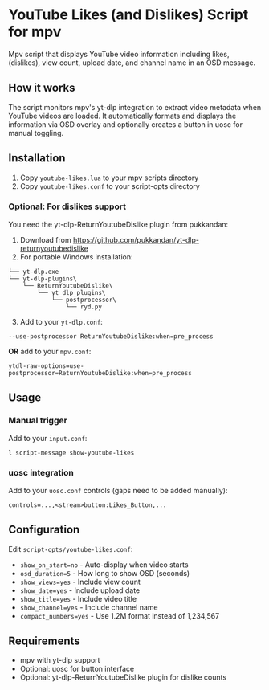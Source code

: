 # YouTube Likes (and Dislikes) Script for mpv

Mpv script that displays YouTube video information including likes, (dislikes), view count, upload date, and channel name in an OSD message.

## How it works

The script monitors mpv's yt-dlp integration to extract video metadata when YouTube videos are loaded. It automatically formats and displays the information via OSD overlay and optionally creates a button in uosc for manual toggling.

## Installation

1. Copy `youtube-likes.lua` to your mpv scripts directory
2. Copy `youtube-likes.conf` to your script-opts directory

### Optional: For dislikes support

You need the yt-dlp-ReturnYoutubeDislike plugin from pukkandan:

1. Download from <https://github.com/pukkandan/yt-dlp-returnyoutubedislike>
2. For portable Windows installation:

```
└── yt-dlp.exe
└── yt-dlp-plugins\
    └── ReturnYoutubeDislike\
        └── yt_dlp_plugins\
            └── postprocessor\
                └── ryd.py
```

3. Add to your `yt-dlp.conf`:

```
--use-postprocessor ReturnYoutubeDislike:when=pre_process
```

**OR** add to your `mpv.conf`:

```
ytdl-raw-options=use-postprocessor=ReturnYoutubeDislike:when=pre_process
```

## Usage

### Manual trigger

Add to your `input.conf`:

```
l script-message show-youtube-likes
```

### uosc integration

Add to your `uosc.conf` controls (gaps need to be added manually):

```
controls=...,<stream>button:Likes_Button,...
```

## Configuration

Edit `script-opts/youtube-likes.conf`:

- `show_on_start=no` - Auto-display when video starts
- `osd_duration=5` - How long to show OSD (seconds)
- `show_views=yes` - Include view count
- `show_date=yes` - Include upload date
- `show_title=yes` - Include video title
- `show_channel=yes` - Include channel name
- `compact_numbers=yes` - Use 1.2M format instead of 1,234,567

## Requirements

- mpv with yt-dlp support
- Optional: uosc for button interface
- Optional: yt-dlp-ReturnYoutubeDislike plugin for dislike counts
